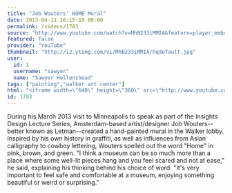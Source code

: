 ```yaml
---
title: "Job Wouters' HOME Mural"
date: 2013-04-11 16:15:10 00:00
permalink: /videos/1783
source: "http://www.youtube.com/watch?v=MhB233iMMIA&feature=player_embedded"
featured: false
provider: "YouTube"
thumbnail: "http://i2.ytimg.com/vi/MhB233iMMIA/hqdefault.jpg"
user:
  id: 1
  username: "sawyer"
  name: "Sawyer Hollenshead"
tags: ["painting","walker art center"]
html: "<iframe width=\"640\" height=\"360\" src=\"http://www.youtube.com/embed/MhB233iMMIA?wmode=transparent&feature=oembed\" frameborder=\"0\" allowfullscreen></iframe>"
id: 1783
---
```


During his March 2013 visit to Minneapolis to speak as part of the Insights Design Lecture Series, Amsterdam-based artist/designer Job Wouters--better known as Letman--created a hand-painted mural in the Walker lobby. Inspired by his own history in graffiti, as well as influences from Asian calligraphy to cowboy lettering, Wouters spelled out the word "Home" in pink, brown, and green. "I think a museum can be so much more than a place where some well-lit pieces hang and you feel scared and not at ease," he said, explaining his thinking behind his choice of word. "It's very important to feel safe and comfortable at a museum, enjoying something beautiful or weird or surprising."